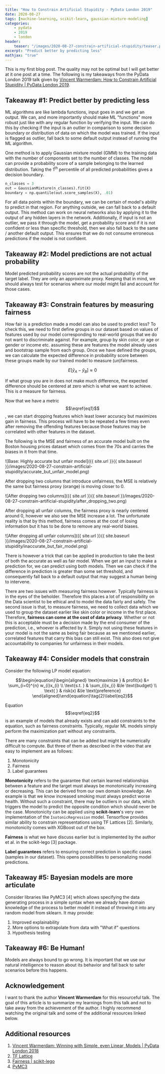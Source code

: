 ```yaml
---
title: "How to Constrain Artificial Stupidity - PyData London 2019"
date: 2020-08-27
tags: [machine-learning, scikit-learn, gaussian-mixture-modeling]
categories:
    - pydata
    - 2019
    - london
header:
    teaser: "/images/2020-08-27-constrain-artificial-stupidity/teaser.png"
excerpt: "Predict better by predicting less"
mathjax: "true"
---
```


This is my first blog post. The quality may not be optimal but I will get better at it one post at a time. The following is my takeaways from the PyData London 2019 talk given by [Vincent Warmerdam: How to Constrain Artificial Stupidity \| PyData London 2019](https://www.youtube.com/watch?v=Z8MEFI7ZJlA).

## Takeaway #1: Predict better by predicting less

ML algorithms are like lambda functions, input goes in and we get an output. We can, and more importantly should make ML "functions" more robust just like with any regular function by verifying the input. We can do this by checking if the input is an outlier in comparison to some decision boundary or distribution of data on which the model was trained. If the input is flagged as outlier, fall back to some default output instead of running the ML algorithm.

One method is to apply Gaussian mixture model (GMM) to the training data with the number of components set to the number of classes. The model can provide a probability score of a sample belonging to the learned distribution. Taking the 1<sup>th</sup> percentile of all predicted probabilities gives a decision boundary.

```python
n_classes = 3
out = GaussianMixture(n_classes).fit(X)
boundary = np.quantile(out.score_samples(X), .01)
```

For all data points within the boundary, we can be certain of model's ability to predict in that region. For anything outside, we can fall back to a default output. This method can work on neural networks also by applying it to the output of any hidden layers in the network. Additionally, if input is not an outlier, we pass it through the model, get a probability score and if it is not confident or less than specific threshold, then we also fall back to the same / another default output. This ensures that we do not consume erroneous predictions if the model is not confident.

## Takeaway #2: Model predictions are not actual probability

Model predicted probability scores are not the actual probability of the target label. They are only an approximate proxy. Keeping that in mind, we should always test for scenarios where our model might fail and account for those cases.

## Takeaway #3: Constrain features by measuring fairness

How fair is a prediction made a model can also be used to predict less? To check this, we need to first define groups in our dataset based on values of features used by our model corresponding to real-world groups that we do not want to discriminate against. For example, group by skin color, or age or gender or income etc. assuming these are features the model already uses and bootstrap sample from each group. Once we have defined the groups, we can calculate the expected difference in probability score between these groups made by our trained model to measure (un)fairness.

$$E[\hat{y}_{A}-\hat{y}_{B}] \approx 0\tag{1}\label{eq1}$$
<!-- <p style="text-align: center;"><img src="https://render.githubusercontent.com/render/math?math=E[\hat{y}_{A}-\hat{y}_{B}] \thickapprox 0"></p> -->

If what group you are in does not make much difference, the expected difference should be centered at zero which is what we want to achieve. This is *a* measure for fairness.

Now that we have a metric $$\eqref{eq1}$$, we can start dropping features which least lower accuracy but maximizes gain in fairness. This process will have to be repeated a few times even after removing the offending features because those features may be correlated with other features in the dataset.

The following is the MSE and fairness of an accurate model built on the Boston housing prices dataset which comes from the 70s and carries the biases in it from that time.

![Base: Highly accurate but unfair model]({{ site.url }}{{ site.baseurl }}/images/2020-08-27-constrain-artificial-stupidity/accurate_but_unfair_model.png)

After dropping two columns that introduce unfairness, the MSE is relatively the same but fairness proxy (orange) is moving closer to 0.

![After dropping two columns]({{ site.url }}{{ site.baseurl }}/images/2020-08-27-constrain-artificial-stupidity/after_dropping_two.png)

After dropping all unfair columns, the fairness proxy is nearly centered around 0, however we also see the MSE increase a lot. The unfortunate reality is that by this method, fairness comes at the cost of losing information but it has to be done to remove any real-world biases.

![After dropping all unfair columns]({{ site.url }}{{ site.baseurl }}/images/2020-08-27-constrain-artificial-stupidity/inaccurate_but_fair_model.png)

There is however a trick that can be applied in production to take the best of both the accurate as well as fair model. When we get an input to make a prediction for, we can predict using both models. Then we can check if the difference in prediction is greater than some set threshold, and consequently fall back to a default output that may suggest a human being to intervene.

There are two issues with measuring fairness however. Typically fairness is in the eyes of the beholder. Therefore this places a lot of responsibility on the Data scientist to be ethical and to model the data fairly and safely. The second issue is that, to measure fairness, we need to collect data which we used to group the dataset earlier like skin color or income in the first place. Therefore, **fairness can come at the cost of data privacy**. Whether or not this is acceptable must be a decision made by the end consumer of the prediction, i.e., whoever is affected by it. Simply not using these features in your model is not the same as being fair because as we mentioned earlier, correlated features that carry this bias can still exist. This also does not give accountability to companies for unfairness in their models.

## Takeaway #4: Consider models that constrain

Consider the following LP model equation:

$$\begin{equation}\begin{aligned}
\text{maximize  } & profit(x) &= \sum_{i=0}^{n} w_{i}x_{i} \\
\text{s.t.  } & \sum_{i}x_{i} &\le \text{budget} \\
\text{  } & risk(x) &\le \text{preference}
\end{aligned}\end{equation}\tag{2}\label{eq2}$$

Equation $$\eqref{eq2}$$ is an example of models that already exists and can add constraints to the equation, such as fairness constraints. Typically, regular ML models simply perform the maximization part without any constraints.

There are many constraints that can be added but might be numerically difficult to compute. But three of them as described in the video that are easy to implement are as follows:

1. Monotonicity
2. Fairness
3. Label guarantees

**Monotonicity** refers to the guarantee that certain learned relationships between a feature and the target must always be monotonically increasing or decreasing. This can be derived from our own domain knowledge. An example is that we know increased smoking must always predict worse health. Without such a constraint, there may be outliers in our data, which triggers the model to predict the opposite condition which should never be the case. Monotonicity can be applied using **scikit-learn**'s very own implementation of the `IsotonicRegression` model. Tensorflow provides similar ability to constrain representations using TF Lattices [2]. Similarly, monotonicity comes with XGBoost out of the box.

**Fairness** is what we have discuss earlier but is implemented by the author et al. in the scikit-lego [3] package.

**Label guarantees** refers to ensuring correct prediction in specific cases (samples in our dataset). This opens possibilities to personalizing model predictions.

## Takeaway #5: Bayesian models are more articulate

Consider libraries like PyMC3 [4] which allows specifying the data generating process in a simple syntax when we already have domain knowledge of the process to better model it instead of throwing it into any random model from sklearn. It may provide:

1. Improved explainability
2. More options to extrapolate from data with "What if" questions
3. Hypothesis testing

## Takeaway #6: Be Human!

Models are always bound to go wrong. It is important that we use our natural intelligence to reason about its behavior and fall back to safer scenarios before this happens.

## Acknowledgement

I want to thank the author **Vincent Warmerdam** for this resourceful talk. The goal of this article is to summarize my learnings from this talk and not to take away from the achievement of the author. I highly recommend watching the original talk and some of the additional resources linked below.

## Additional resources

1. [Vincent Warmerdam: Winning with Simple, even Linear, Models \| PyData London 2018](https://www.youtube.com/watch?v=68ABAU_V8qI)
2. [TF Lattice](https://youtu.be/ABBnNjbjv2Q)
3. [Fairness \| scikit-lego](https://scikit-lego.readthedocs.io/en/latest/fairness.html#Measuring-fairness-for-Regression)
4. [PyMC3](https://docs.pymc.io/)
